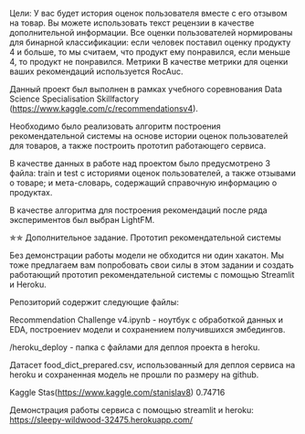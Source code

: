 Цели:
У вас будет история оценок пользователя вместе с его отзывом на товар. Вы можете использовать текст рецензии в качестве дополнительной информации.
Все оценки пользователей нормированы для бинарной классификации: если человек поставил оценку продукту 4 и больше, то мы считаем,
что продукт ему понравился, если меньше 4, то продукт не понравился.
Метрики
В качестве метрики для оценки ваших рекомендаций используется RocAuc.

Данный проект был выполнен в рамках учебного соревнования Data Science Specialisation Skillfactory (https://www.kaggle.com/c/recommendationsv4).

Необходимо было реализовать алгоритм построения рекомендательной системы на основе истории оценок пользователей для товаров, а также построить прототип работающего сервиса.

В качестве данных в работе над проектом было предусмотрено 3 файла: train и test с историями оценок пользователей, а также отзывами о товаре; и мета-словарь, содержащий справочную информацию о продуктах.

В качестве алгоритма для построения рекомендаций после ряда экспериментов был выбран LightFM.

✯✯ Дополнительное задание. Прототип рекомендательной системы

Без демонстрации работы модели не обходится ни один хакатон. Мы тоже предлагаем вам попробовать свои силы в этом задании и создать работающий прототип рекомендательной системы c помощью Streamlit и Heroku. 

Репозиторий содержит следующие файлы:

Recommendation Challenge v4.ipynb - ноутбук с обработкой данных и EDA, построениеv модели и сохранением получившихся эмбедингов.

/heroku_deploy - папка с файлами для деплоя проекта в heroku.

Датасет food_dict_prepared.csv, использованный для деплоя сервиса на heroku и сохраненная модель не прошли по размеру на github.

Kaggle
Stas(https://www.kaggle.com/stanislav8) 0.74716

Демонстрация работы сервиса с помощью streamlit и heroku: https://sleepy-wildwood-32475.herokuapp.com/
